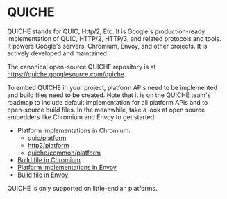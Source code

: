 # QUICHE

QUICHE stands for QUIC, Http/2, Etc. It is Google's production-ready
implementation of QUIC, HTTP/2, HTTP/3, and related protocols and tools. It
powers Google's servers, Chromium, Envoy, and other projects. It is actively
developed and maintained.

The canonical open-source QUICHE repository is at
https://quiche.googlesource.com/quiche.

To embed QUICHE in your project, platform APIs need to be implemented and build
files need to be created. Note that it is on the QUICHE team's roadmap to
include default implementation for all platform APIs and to open-source build
files. In the meanwhile, take a look at open source embedders like Chromium and
Envoy to get started:

*   Platform implementations in Chromium:
    +   [quic/platform](https://source.chromium.org/chromium/chromium/src/+/main:net/net/quic/platform/impl/)
    +   [http2/platform](https://source.chromium.org/chromium/chromium/src/+/main:net/net/http2/platform/impl/)
    +   [quiche/common/platform](https://source.chromium.org/chromium/chromium/src/+/main:net/quiche/net/quiche/common/platform/impl/)
*   [Build file in Chromium](https://source.chromium.org/chromium/chromium/src/+/main:net/third_party/quiche/BUILD.gn)
*   [Platform implementations in Envoy](https://github.com/envoyproxy/envoy/tree/master/source/common/quic/platform)
*   [Build file in Envoy](https://github.com/envoyproxy/envoy/blob/main/bazel/external/quiche.BUILD)

QUICHE is only supported on little-endian platforms.
